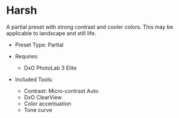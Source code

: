 # Harsh

A partial preset with strong contrast and cooler colors.
This may be applicable to landscape and still life.

- Preset Type: Partial

- Requires: 
  - DxO PhotoLab 3 Elite

- Included Tools:
  - Contrast: Micro-contrast Auto
  - DxO ClearView
  - Color accentuation
  - Tone curve
